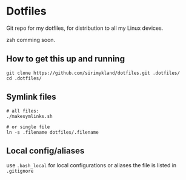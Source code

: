 # Dotfiles

Git repo for my dotfiles, for distribution to all my Linux devices.

zsh comming soon.

## How to get this up and running

```
git clone https://github.com/sirimykland/dotfiles.git .dotfiles/
cd .dotfiles/ 
```


## Symlink files
```
# all files:
./makesymlinks.sh  

# or single file
ln -s .filename dotfiles/.filename
```
## Local config/aliases

use `.bash_local` for local configurations or aliases
the file is listed in `.gitignore`

